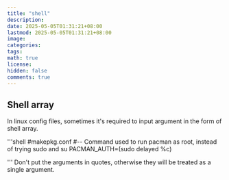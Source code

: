 ```yaml
---
title: "shell"
description: 
date: 2025-05-05T01:31:21+08:00
lastmod: 2025-05-05T01:31:21+08:00
image: 
categories: 
tags: 
math: true
license: 
hidden: false
comments: true
---
```


## Shell array
In linux config files, sometimes it's required to input argument in the form of shell array.

'''shell
#makepkg.conf
#-- Command used to run pacman as root, instead of trying sudo and su
PACMAN_AUTH=(sudo delayed %c)

'''
Don't put the arguments in quotes, otherwise they will be treated as a single argument.
